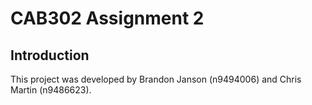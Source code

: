 # CAB302 Assignment 2

## Introduction

This project was developed by Brandon Janson (n9494006) and Chris Martin (n9486623). 
